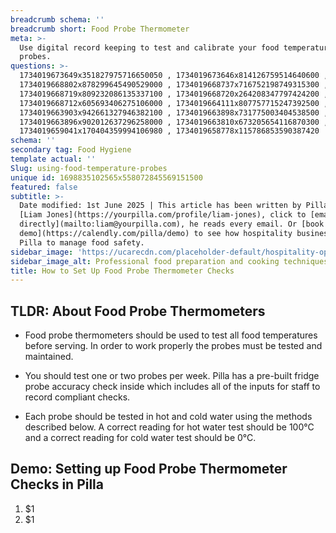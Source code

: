 ```yaml
---
breadcrumb schema: ''
breadcrumb short: Food Probe Thermometer
meta: >-
  Use digital record keeping to test and calibrate your food temperature
  probes. 
questions: >-
  1734019673649x351827975716650050 , 1734019673646x814126759514640600 ,
  1734019668802x878299645490529000 , 1734019668737x716752198749315300 ,
  1734019668719x809232086135337100 , 1734019668720x264208347797424200 ,
  1734019668712x605693406275106000 , 1734019664111x807757715247392500 ,
  1734019663903x942661327946382100 , 1734019663898x731775003404538500 ,
  1734019663896x902012637296258000 , 1734019663810x673205654116870300 ,
  1734019659041x170404359994106980 , 1734019658778x115786853590387420
schema: ''
secondary tag: Food Hygiene
template actual: ''
Slug: using-food-temperature-probes
unique id: 1698835102565x558072845569151500
featured: false
subtitle: >-
  Date modified: 1st June 2025 | This article has been written by Pilla Founder,
  [Liam Jones](https://yourpilla.com/profile/liam-jones), click to [email Liam
  directly](mailto:liam@yourpilla.com), he reads every email. Or [book a
  demo](https://calendly.com/pilla/demo) to see how hospitality businesses use
  Pilla to manage food safety.
sidebar_image: 'https://ucarecdn.com/placeholder-default/hospitality-operations.jpg'
sidebar_image_alt: Professional food preparation and cooking techniques
title: How to Set Up Food Probe Thermometer Checks
---
```

## TLDR: About&nbsp;Food Probe Thermometers

 - Food probe thermometers should be used to test all food temperatures before serving. In order to work properly the probes must be tested and maintained.

 - You should test one or two probes per week.&nbsp;Pilla has a pre-built fridge probe accuracy check inside which includes all of the inputs for staff to record compliant checks.
- Each probe should be tested in hot and cold water using the methods described below. A correct reading for hot water test should be&nbsp;100°C and a correct reading for cold water test should be&nbsp;0°C.

 ## Demo: Setting up Food Probe Thermometer Checks in Pilla

 1. $1
2. $1

